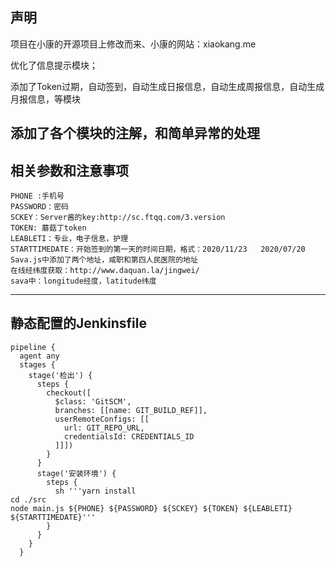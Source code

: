 ## 声明
项目在小康的开源项目上修改而来、小康的网站：xiaokang.me

优化了信息提示模块；

添加了Token过期，自动签到，自动生成日报信息，自动生成周报信息，自动生成月报信息，等模块

添加了各个模块的注解，和简单异常的处理
---------------------------------
## 相关参数和注意事项

````
PHONE :手机号  
PASSWORD：密码  
SCKEY：Server酱的key:http://sc.ftqq.com/3.version
TOKEN: 蘑菇丁token
LEABLETI：专业，电子信息，护理
STARTTIMEDATE：开始签到的第一天的时间日期，格式：2020/11/23   2020/07/20
Sava.js中添加了两个地址，咸职和第四人民医院的地址
在线经纬度获取：http://www.daquan.la/jingwei/
sava中：longitude经度，latitude纬度
````

---------------------------------

## 静态配置的Jenkinsfile

````
pipeline {
  agent any
  stages {
    stage('检出') {
      steps {
        checkout([
          $class: 'GitSCM',
          branches: [[name: GIT_BUILD_REF]],
          userRemoteConfigs: [[
            url: GIT_REPO_URL,
            credentialsId: CREDENTIALS_ID
          ]]])
        }
      }
      stage('安装环境') {
        steps {
          sh '''yarn install
cd ./src
node main.js ${PHONE} ${PASSWORD} ${SCKEY} ${TOKEN} ${LEABLETI} ${STARTTIMEDATE}'''
        }
      }
    }
  }
````